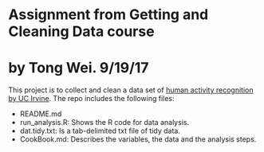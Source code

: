# Assignment from Getting and Cleaning Data course
by Tong Wei. 9/19/17
==================================================

This project is to collect and clean a data set of [human activity recognition by UC Irvine](http://archive.ics.uci.edu/ml/datasets/Human+Activity+Recognition+Using+Smartphones).
The repo includes the following files:
- README.md
- run_analysis.R: Shows the R code for data analysis.
- dat.tidy.txt: Is a tab-delimited txt file of tidy data.
- CookBook.md: Describes the variables, the data and the analysis steps.
